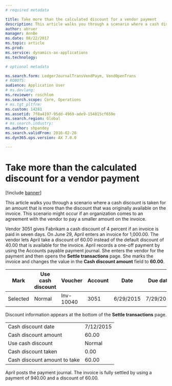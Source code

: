 ```yaml
---
# required metadata

title: Take more than the calculated discount for a vendor payment
description: This article walks you through a scenario where a cash discount is taken for an amount that is more than the discount that was originally available on the invoice. This scenario might occur if an organization comes to an agreement with the vendor to pay a smaller amount on the invoice. 
author: abruer
manager: AnnBe
ms.date: 08/22/2017
ms.topic: article
ms.prod: 
ms.service: dynamics-ax-applications
ms.technology: 

# optional metadata

ms.search.form: LedgerJournalTransVendPaym, VendOpenTrans
# ROBOTS: 
audience: Application User
# ms.devlang: 
ms.reviewer: roschlom
ms.search.scope: Core, Operations
# ms.tgt_pltfrm: 
ms.custom: 14281
ms.assetid: 7f0a4197-95dd-4969-ade9-154815cf659e
ms.search.region: Global
# ms.search.industry: 
ms.author: shpandey
ms.search.validFrom: 2016-02-28
ms.dyn365.ops.version: AX 7.0.0

---
```


# Take more than the calculated discount for a vendor payment

[!include [banner](../includes/banner.md)]

This article walks you through a scenario where a cash discount is taken for an amount that is more than the discount that was originally available on the invoice. This scenario might occur if an organization comes to an agreement with the vendor to pay a smaller amount on the invoice. 

Vendor 3051 gives Fabrikam a cash discount of 4 percent if an invoice is paid in seven days. On June 29, April enters an invoice for 1,000.00. The vendor lets April take a discount of 60.00 instead of the default discount of 40.00 that is available for the invoice. April records a one-off payment by using the Accounts payable payment journal. She enters the vendor for the payment and then opens the **Settle transactions** page. She marks the invoice and changes the value in the **Cash discount amount** field to **60.00**.

| Mark     | Use cash discount | Voucher   | Account | Date      | Due date  | Invoice | Amount in transaction currency | Currency | Amount to settle |
|----------|-------------------|-----------|---------|-----------|-----------|---------|--------------------------------|----------|------------------|
| Selected | Normal            | Inv-10040 | 3051    | 6/29/2015 | 7/29/2015 | 10040   | 1,000.00                       | USD      | 940.00           |

Discount information appears at the bottom of the **Settle transactions** page.

|                              |           |
|------------------------------|-----------|
| Cash discount date           | 7/12/2015 |
| Cash discount amount         | 60.00     |
| Use cash discount            | Normal    |
| Cash discount taken          | 0.00      |
| Cash discount amount to take | 60.00     |

April posts the payment journal. The invoice is fully settled by using a payment of 940.00 and a discount of 60.00.



